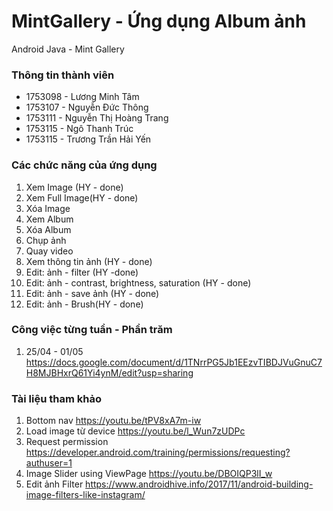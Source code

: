 # MintGallery - Ứng dụng Album ảnh
Android Java - Mint Gallery

### Thông tin thành viên
 - 1753098 - Lương Minh Tâm
 - 1753107 - Nguyễn Đức Thông
 - 1753111 - Nguyễn Thị Hoàng Trang
 - 1753115 - Ngô Thanh Trúc
 - 1753115 - Trương Trần Hải Yến

### Các chức năng của ứng dụng
 1. Xem Image (HY - done)
 2. Xem Full Image(HY - done)
 3. Xóa Image
 4. Xem Album
 5. Xóa Album
 6. Chụp ảnh
 7. Quay video
 9. Xem thông tin ảnh (HY - done)
 10. Edit: ảnh - filter (HY -done)
 11. Edit: ảnh - contrast, brightness, saturation (HY - done)
 12. Edit: ảnh - save ảnh (HY - done)
 13. Edit: ảnh - Brush(HY - done)
### Công việc từng tuần - Phần trăm
 1. 25/04 - 01/05 https://docs.google.com/document/d/1TNrrPG5Jb1EEzvTIBDJVuGnuC7H8MJBHxrQ61Yi4ynM/edit?usp=sharing
### Tài liệu tham khảo
 1. Bottom nav https://youtu.be/tPV8xA7m-iw 
 2. Load image từ device https://youtu.be/l_Wun7zUDPc
 3. Request permission https://developer.android.com/training/permissions/requesting?authuser=1
 4. Image Slider using ViewPage https://youtu.be/DBOIQP3lI_w
 5. Edit ảnh Filter https://www.androidhive.info/2017/11/android-building-image-filters-like-instagram/
 
